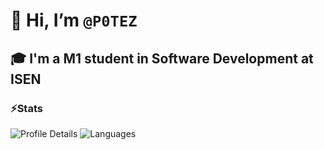 # 👋 Hi, I’m `@P0TEZ`

## 🎓 I'm a M1 student in Software Development at ISEN

### ⚡Stats
<!--<img align="center" src="https://github-readme-stats.vercel.app/api/top-langs?username=P0TEZ&show_icons=true&locale=en&theme=dracula&background=ffffff00&layout=donut"/>-->
<!--<img  align="center" src="https://github-readme-streak-stats.herokuapp.com/?user=P0TEZ&theme=dracula&background=ffffff00&date_format=M%20j%5B%2C%20Y%5D"/>-->
![Profile Details](http://github-profile-summary-cards.vercel.app/api/cards/profile-details?username=P0TEZ&theme=gotham)
![Languages](http://github-profile-summary-cards.vercel.app/api/cards/most-commit-language?username=P0TEZ&theme=gotham)
